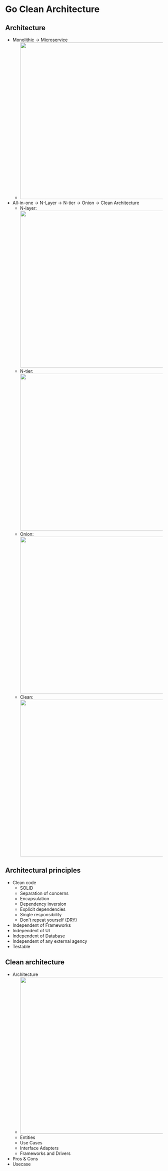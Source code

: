 # Go Clean Architecture

## Architecture
- Monolithic -> Microservice
    - <img src="https://d2m6ke2px6quvq.cloudfront.net/uploads/2020/09/11/cda4db94-ac16-43ba-82c4-53632154afc7.jpg" width="500">
- All-in-one -> N-Layer -> N-tier -> Onion -> Clean Architecture
    - N-layer: <img src="https://learn.microsoft.com/en-us/dotnet/architecture/modern-web-apps-azure/media/image5-2.png" width="500">
    - N-tier: <img src="https://herbertograca.files.wordpress.com/2017/07/2010s-layered-architecture.png" width="500">
    - Onion: <img src="https://herbertograca.files.wordpress.com/2017/03/2008-onion-architecture5.png" width="500">
    - Clean: <img src="https://herbertograca.files.wordpress.com/2017/04/cleanarchitecture-5c6d7ec787d447a81b708b73abba1680.jpg" width="500">

## Architectural principles
- Clean code    
    - SOLID
    - Separation of concerns
    - Encapsulation
    - Dependency inversion
    - Explicit dependencies
    - Single responsibility
    - Don't repeat yourself (DRY)
- Independent of Frameworks
- Independent of UI
- Independent of Database
- Independent of any external agency
- Testable

## Clean architecture
- Architecture
    - <img src="https://blog.cleancoder.com/uncle-bob/images/2012-08-13-the-clean-architecture/CleanArchitecture.jpg" width="500"/>
    - Entities
    - Use Cases
    - Interface Adapters
    - Frameworks and Drivers
- Pros & Cons
- Usecase